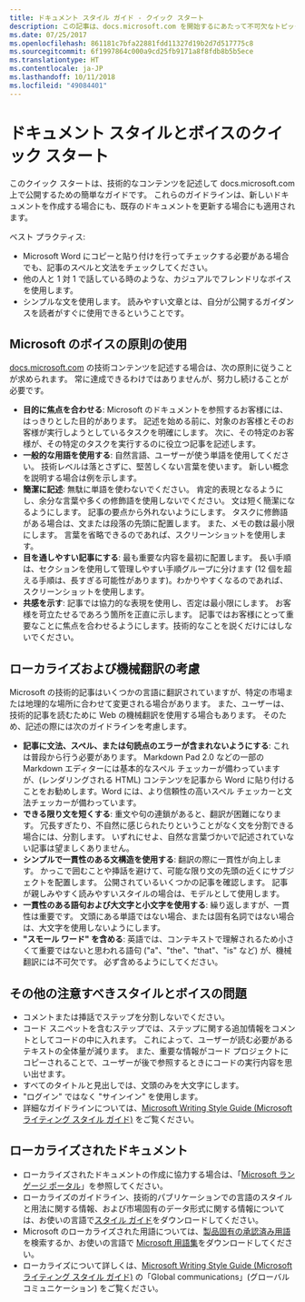 ```yaml
---
title: ドキュメント スタイル ガイド - クイック スタート
description: この記事は、docs.microsoft.com を開始するにあたって不可欠なトピックを含む、スタイルで考慮すべき事項についての簡潔なガイドです。
ms.date: 07/25/2017
ms.openlocfilehash: 861181c7bfa22881fdd11327d19b2d7d517775c8
ms.sourcegitcommit: 6f1997864c000a9cd25fb9171a8f8fdb8b5b5ece
ms.translationtype: HT
ms.contentlocale: ja-JP
ms.lasthandoff: 10/11/2018
ms.locfileid: "49084401"
---
```

# <a name="docs-style-and-voice-quick-start"></a>ドキュメント スタイルとボイスのクイック スタート

このクイック スタートは、技術的なコンテンツを記述して docs.microsoft.com 上で公開するための簡単なガイドです。 これらのガイドラインは、新しいドキュメントを作成する場合にも、既存のドキュメントを更新する場合にも適用されます。

ベスト プラクティス:

- Microsoft Word にコピーと貼り付けを行ってチェックする必要がある場合でも、記事のスペルと文法をチェックしてください。
- 他の人と 1 対 1 で話している時のような、カジュアルでフレンドリなボイスを使用します。
- シンプルな文を使用します。 読みやすい文章とは、自分が公開するガイダンスを読者がすぐに使用できるということです。

## <a name="use-the-microsoft-voice-principles"></a>Microsoft のボイスの原則の使用

[docs.microsoft.com](https://docs.microsoft.com) の技術コンテンツを記述する場合は、次の原則に従うことが求められます。 常に達成できるわけではありませんが、努力し続けることが必要です。

- **目的に焦点を合わせる**: Microsoft のドキュメントを参照するお客様には、はっきりとした目的があります。 記述を始める前に、対象のお客様とそのお客様が実行しようとしているタスクを明確にします。 次に、その特定のお客様が、その特定のタスクを実行するのに役立つ記事を記述します。
- **一般的な用語を使用する**: 自然言語、ユーザーが使う単語を使用してください。 技術レベルは落とさずに、堅苦しくない言葉を使います。 新しい概念を説明する場合は例を示します。
- **簡潔に記述**: 無駄に単語を使わないでください。 肯定的表現となるようにし、余分な言葉や多くの修飾語を使用しないでください。 文は短く簡潔になるようにします。 記事の要点から外れないようにします。 タスクに修飾語がある場合は、文または段落の先頭に配置します。 また、メモの数は最小限にします。 言葉を省略できるのであれば、スクリーンショットを使用します。
- **目を通しやすい記事にする**: 最も重要な内容を最初に配置します。 長い手順は、セクションを使用して管理しやすい手順グループに分けます (12 個を超える手順は、長すぎる可能性があります)。わかりやすくなるのであれば、スクリーンショットを使用します。
- **共感を示す**: 記事では協力的な表現を使用し、否定は最小限にします。 お客様を苛立たせるであろう箇所を正直に示します。 記事ではお客様にとって重要なことに焦点を合わせるようにします。技術的なことを説くだけにはしないでください。

## <a name="consider-localization-and-machine-translation"></a>ローカライズおよび機械翻訳の考慮

Microsoft の技術的記事はいくつかの言語に翻訳されていますが、特定の市場または地理的な場所に合わせて変更される場合があります。 また、ユーザーは、技術的記事を読むために Web の機械翻訳を使用する場合もあります。 そのため、記述の際には次のガイドラインを考慮します。

- **記事に文法、スペル、または句読点のエラーが含まれないようにする**: これは普段から行う必要があります。 Markdown Pad 2.0 などの一部の Markdown エディターには基本的なスペル チェッカーが備わっていますが、(レンダリングされる HTML) コンテンツを記事から Word に貼り付けることをお勧めします。Word には、より信頼性の高いスペル チェッカーと文法チェッカーが備わっています。
- **できる限り文を短くする**: 重文や句の連鎖があると、翻訳が困難になります。 冗長すぎたり、不自然に感じられたりということがなく文を分割できる場合には、分割します。 いずれにせよ、自然な言葉づかいで記述されていない記事は望ましくありません。
- **シンプルで一貫性のある文構造を使用する**: 翻訳の際に一貫性が向上します。 かっこで囲むことや挿話を避けて、可能な限り文の先頭の近くにサブジェクトを配置します。 公開されているいくつかの記事を確認します。 記事が親しみやすく読みやすいスタイルの場合は、モデルとして使用します。
- **一貫性のある語句および大文字と小文字を使用する**: 繰り返しますが、一貫性は重要です。 文頭にある単語ではない場合、または固有名詞ではない場合は、大文字を使用しないようにします。
- **"スモール ワード" を含める**: 英語では、コンテキストで理解されるため小さくて重要ではないと思われる語句 ("a"、"the"、"that"、"is" など) が、機械翻訳には不可欠です。 必ず含めるようにしてください。

## <a name="other-style-and-voice-issues-to-watch-for"></a>その他の注意すべきスタイルとボイスの問題

- コメントまたは挿話でステップを分割しないでください。
- コード スニペットを含むステップでは、ステップに関する追加情報をコメントとしてコードの中に入れます。 これによって、ユーザーが読む必要があるテキストの全体量が減ります。 また、重要な情報がコード プロジェクトにコピーされることで、ユーザーが後で参照するときにコードの実行内容を思い出せます。
- すべてのタイトルと見出しでは、文頭のみを大文字にします。
- "ログイン" ではなく "サインイン" を使用します。
- 詳細なガイドラインについては、[Microsoft Writing Style Guide (Microsoft ライティング スタイル ガイド)](https://docs.microsoft.com/style-guide/welcome) をご覧ください。

## <a name="localized-documentation"></a>ローカライズされたドキュメント

- ローカライズされたドキュメントの作成に協力する場合は、「[Microsoft ランゲージ ポータル](https://www.microsoft.com/Language/Default.aspx)」を参照してください。
- ローカライズのガイドライン、技術的パブリケーションでの言語のスタイルと用法に関する情報、および市場固有のデータ形式に関する情報については、お使いの言語で[スタイル ガイド](https://www.microsoft.com/Language/StyleGuides)をダウンロードしてください。
- Microsoft のローカライズされた用語については、[製品固有の承認済み用語](https://www.microsoft.com/Language/Default.aspx)を検索するか、お使いの言語で [Microsoft 用語集](https://www.microsoft.com/Language/Terminology.aspx)をダウンロードしてください。
- ローカライズについて詳しくは、[Microsoft Writing Style Guide (Microsoft ライティング スタイル ガイド)](https://docs.microsoft.com/style-guide/global-communications) の「Global communications」(グローバル コミュニケーション) をご覧ください。
